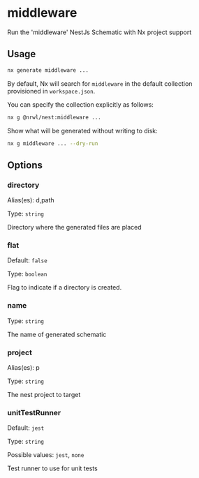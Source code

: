 # middleware

Run the 'middleware' NestJs Schematic with Nx project support

## Usage

```bash
nx generate middleware ...
```

By default, Nx will search for `middleware` in the default collection provisioned in `workspace.json`.

You can specify the collection explicitly as follows:

```bash
nx g @nrwl/nest:middleware ...
```

Show what will be generated without writing to disk:

```bash
nx g middleware ... --dry-run
```

## Options

### directory

Alias(es): d,path

Type: `string`

Directory where the generated files are placed

### flat

Default: `false`

Type: `boolean`

Flag to indicate if a directory is created.

### name

Type: `string`

The name of generated schematic

### project

Alias(es): p

Type: `string`

The nest project to target

### unitTestRunner

Default: `jest`

Type: `string`

Possible values: `jest`, `none`

Test runner to use for unit tests
